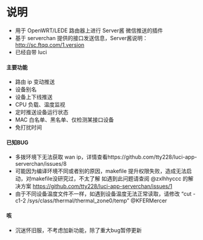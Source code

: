 # 说明
- 用于 OpenWRT/LEDE 路由器上进行 Server酱 微信推送的插件
- 基于 serverchan 提供的接口发送信息，Server酱说明：http://sc.ftqq.com/1.version
- 已经自带 luci

#### 主要功能
- 路由 ip 变动推送
- 设备别名
- 设备上下线推送
- CPU 负载、温度监视
- 定时推送设备运行状态
- MAC 白名单、黑名单、仅检测某接口设备
- 免打扰时间

#### 已知BUG

- 多拨环境下无法获取 wan ip，详情查看https://github.com/tty228/luci-app-serverchan/issues/8
- 可能因为编译环境不同或者别的原因，makefile 提升权限失败，造成无法启动，对makefile没研究过，不太了解
如遇到此问题请查阅 @zxlhhyccc 的解决方案
https://github.com/tty228/luci-app-serverchan/issues/1
- 由于不同设备温度文件不一样，如遇到设备温度无法正常读取，请修改
“cut -c1-2 /sys/class/thermal/thermal_zone0/temp” @KFERMercer 

#### 咳

- 沉迷怀旧服，不考虑加新功能，除了重大bug暂停更新
